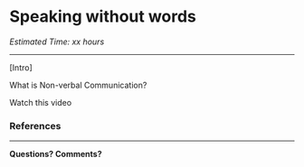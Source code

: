 # Speaking without words

*Estimated Time: xx hours*

---

[Intro]

What is Non-verbal Communication?

<aside>


Watch this video

</aside>

### References

---

**Questions? Comments?**

